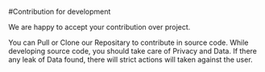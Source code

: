 #Contribution for development

We are happy to accept your contribution over project.

You can Pull or Clone our Repositary to contribute in source code.
While developing source code, you should take care of Privacy and Data.
If there any leak of Data found, there will strict actions will taken against the user.

